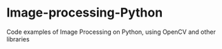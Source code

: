 # Image-processing-Python
Code examples of Image Processing on Python, using OpenCV and other libraries
